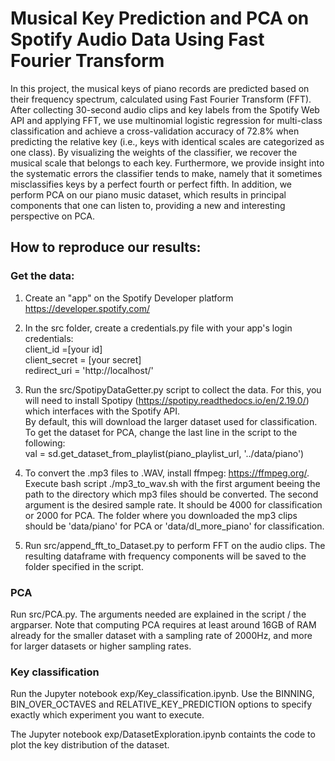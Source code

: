 # Musical Key Prediction and PCA on Spotify Audio Data Using Fast Fourier Transform

In this project, the musical keys of piano records are predicted based on their frequency spectrum, calculated using Fast Fourier Transform (FFT). After collecting 30-second audio clips and key labels from the Spotify Web API and applying FFT, we use multinomial logistic regression for multi-class classification and achieve a cross-validation accuracy of 72.8% when predicting the relative key (i.e., keys with identical scales are categorized as one class). By visualizing the weights of the classifier, we recover the musical scale that belongs to each key. Furthermore, we provide insight into the systematic errors the classifier tends to make, namely that it sometimes misclassifies keys by a perfect fourth or perfect fifth. In addition, we perform PCA on our piano music dataset, which results in principal components that one can listen to, providing a new and interesting perspective on PCA.

## How to reproduce our results:

### Get the data:

1. Create an "app" on the Spotify Developer platform
https://developer.spotify.com/

2. In the src folder, create a credentials.py file with your app's login credentials:  
client_id =[your id]  
client_secret = [your secret]  
redirect_uri = 'http://localhost/'  

3. Run the src/SpotipyDataGetter.py script to collect the data. For this, you will need to install Spotipy (https://spotipy.readthedocs.io/en/2.19.0/) which interfaces with the Spotify API.  
By default, this will download the larger dataset used for classification.
To get the dataset for PCA, change the last line in the script to the following:  
val = sd.get_dataset_from_playlist(piano_playlist_url, '../data/piano')

3. To convert the .mp3 files to .WAV, install ffmpeg: https://ffmpeg.org/.
Execute bash script ./mp3_to_wav.sh with the first argument beeing the path to the directory which mp3 files should be converted. The second argument is the desired sample rate. It should be 4000 for classification or 2000 for PCA.
The folder where you downloaded the mp3 clips should be 'data/piano' for PCA or 'data/dl_more_piano' for classification.

4. Run src/append_fft_to_Dataset.py to perform FFT on the audio clips. The resulting dataframe with frequency components will be saved to the folder specified in the script.

### PCA

Run src/PCA.py. The arguments needed are explained in the script / the argparser.
Note that computing PCA requires at least around 16GB of RAM already for the smaller dataset with a sampling rate of 2000Hz, and more for larger datasets or higher sampling rates.

### Key classification

Run the Jupyter notebook exp/Key_classification.ipynb. Use the BINNING, BIN_OVER_OCTAVES and RELATIVE_KEY_PREDICTION options to specify exactly which experiment you want to execute.

The Jupyter notebook exp/DatasetExploration.ipynb containts the code to plot the key distribution of the dataset.
